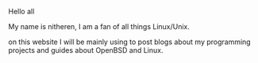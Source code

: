 Hello all

My name is nitheren, I am a fan of all things Linux/Unix. 

on this website I will be mainly using to post blogs about my programming projects and guides about OpenBSD and Linux.
